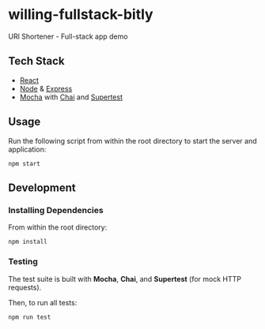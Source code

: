 # willing-fullstack-bitly

URl Shortener - Full-stack app demo

## Tech Stack
  * [React](https://github.com/reactjs)
  * [Node](https://github.com/nodejs) & [Express](https://github.com/expressjs/express)
  * [Mocha](https://mochajs.org/) with [Chai](http://chaijs.com/) and [Supertest](https://www.npmjs.com/package/supertest)

## Usage

Run the following script from within the root directory to start the server and application:
```
npm start
```

## Development

### Installing Dependencies

From within the root directory:

```
npm install
```

### Testing

The test suite is built with **Mocha**, **Chai**, and **Supertest** (for mock HTTP requests). 

Then, to run all tests:

```
npm run test
```
